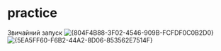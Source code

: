 # practice

Звичайний запуск
![{804F4B88-3F02-4546-909B-FCFDF0C0B2D0}](https://github.com/user-attachments/assets/051688cc-93a8-4786-bb15-b19d258ef87b)
![{5EA5FF60-F6B2-44A2-8D06-853562E7514F}](https://github.com/user-attachments/assets/4f8ddf59-21ec-4570-ae1e-9cb72ad5ce89)



